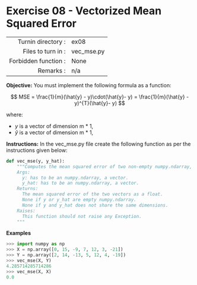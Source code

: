 # Exercise 08 - Vectorized Mean Squared Error

|                         |                    |
| -----------------------:| ------------------ |
|   Turnin directory :    |  ex08              |
|   Files to turn in :    |  vec_mse.py        |
|   Forbidden function :  |  None              |
|   Remarks :             |  n/a               |

**Objective:**
You must implement the following formula as a function:  

$$
MSE = \frac{1}{m}(\hat{y} - y)\cdot(\hat{y}- y) = \frac{1}{m}(\hat{y} - y)^{T}(\hat{y}- y)
$$

where:
- $y$ is a vector of dimension m * 1,
- $\hat{y}$ is a vector of dimension m * 1,

**Instructions:**
In the vec_mse.py file create the following function as per the instructions given below:
```python
def vec_mse(y, y_hat):
    """Computes the mean squared error of two non-empty numpy.ndarray, without any for loop. The two arrays must have the same dimensions.
    Args:
      y: has to be an numpy.ndarray, a vector.
      y_hat: has to be an numpy.ndarray, a vector.
    Returns:
      The mean squared error of the two vectors as a float.
      None if y or y_hat are empty numpy.ndarray.
      None if y and y_hat does not share the same dimensions.
    Raises:
      This function should not raise any Exception.
    """
```

**Examples**
```python
>>> import numpy as np
>>> X = np.array([0, 15, -9, 7, 12, 3, -21])
>>> Y = np.array([2, 14, -13, 5, 12, 4, -19])
>>> vec_mse(X, Y)
4.285714285714286
>>> vec_mse(X, X)
0.0
```